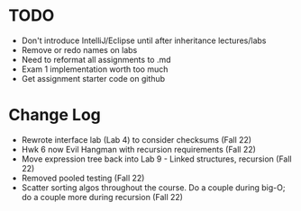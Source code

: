 # TODO
- Don't introduce IntelliJ/Eclipse until after inheritance lectures/labs
- Remove or redo names on labs
- Need to reformat all assignments to .md
- Exam 1 implementation worth too much
- Get assignment starter code on github

# Change Log
- Rewrote interface lab (Lab 4) to consider checksums (Fall 22)
- Hwk 6 now Evil Hangman with recursion requirements (Fall 22)
- Move expression tree back into Lab 9 - Linked structures, recursion (Fall 22)
- Removed pooled testing (Fall 22)
- Scatter sorting algos throughout the course. Do a couple during big-O; do a couple more during recursion (Fall 22)
